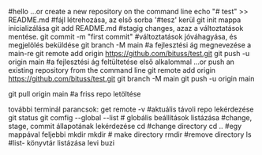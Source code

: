 #hello
…or create a new repository on the command line
echo "# test" >> README.md #fájl létrehozása, az első sorba '#tesz' kerül 
git init mappa inicializálása
git add README.md #stagig changes, azaz a változtatások mentése.
git commit -m "first commit" #változtatások jóváhagyása, és megjelölés beküldése
git branch -M main #a fejlesztési ág megnevezése a main-re
git remote add origin https://github.com/bituss/test.git
git push -u origin main #a fejlesztési ág feltültetése első alkalommal
…or push an existing repository from the command line
git remote add origin https://github.com/bituss/test.git
git branch -M main
git push -u origin main

git pull origin main #a friss repo letöltése

további terminál parancsok:
get remote -v
#aktuális távoli repo lekérdezése
git status
git comfig --global --list # globális beállítások listázása
#change, stage, commit állapotának lekérdezése
cd <directory name> #change directory
cd .. #egy mappával feljebbi mkdir
mkdir # make directory
rmdir #remove directory
ls #list- könyvtár listázása 
levi buzi